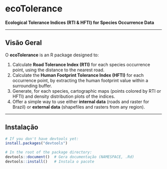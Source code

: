 # ecoTolerance

**Ecological Tolerance Indices (RTI & HFTI) for Species Occurrence Data**

---

## Visão Geral

O **ecoTolerance** is an R package designed to:

1. Calculate **Road Tolerance Index (RTI)** for each species occurrence point, using the distance to the nearest road.
2. Calculate the **Human Footprint Tolerance Index (HFTI)** for each occurrence point, by extracting the human footprint value within a surrounding buffer.
3. Generate, for each species, cartographic maps (points colored by RTI or HFTI) and density distribution plots of the indices.
4. Offer a simple way to use either **internal data** (roads and raster for Brazil) or **external data** (shapefiles and rasters from any region).

---

## Instalação

```r
# If you don't have devtools yet:
install.packages("devtools")

# In the root of the package directory:
devtools::document()  # Gera documentação (NAMESPACE, .Rd)
devtools::install()   # Instala o pacote
